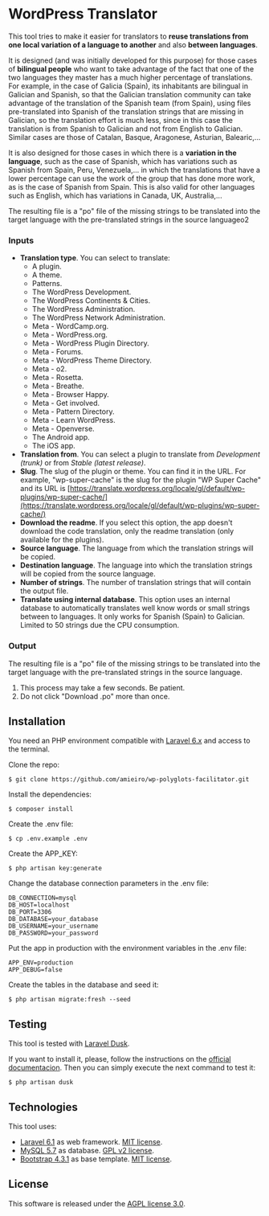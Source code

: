 # WordPress Translator

This tool tries to make it easier for translators to **reuse translations from 
one local variation of a language to another** and also **between languages**.

It is designed (and was initially developed for this purpose) for those cases 
of **bilingual people** who want to take advantage of the fact that one of the
two languages they master has a much higher percentage of translations. For 
example, in the case of Galicia (Spain), its inhabitants are bilingual in 
Galician and Spanish, so that the Galician translation community can take 
advantage of the translation of the Spanish team (from Spain), using files 
pre-translated into Spanish of the translation strings that are missing in 
Galician, so the translation effort is much less, since in this case the 
translation is from Spanish to Galician and not from English to Galician. 
Similar cases are those of Catalan, Basque, Aragonese, Asturian, Balearic,...

It is also designed for those cases in which there is a **variation in the 
language**, such as the case of Spanish, which has variations such as Spanish 
from Spain, Peru, Venezuela,... in which the translations that have a lower 
percentage can use the work of the group that has done more work, as is the 
case of Spanish from Spain. This is also valid for other languages such as 
English, which has variations in Canada, UK, Australia,...

The resulting file is a "po" file of the missing strings to be translated into 
the target language with the pre-translated strings in the source languageo2
### Inputs

- **Translation type**. You can select to translate:
    - A plugin.
    - A theme.
    - Patterns.
    - The WordPress Development.
    - The WordPress Continents & Cities.
    - The WordPress Administration.
    - The WordPress Network Administration.
    - Meta - WordCamp.org.
    - Meta - WordPress.org.
    - Meta - WordPress Plugin Directory.
    - Meta - Forums.
    - Meta - WordPress Theme Directory.
    - Meta - o2.
    - Meta - Rosetta.
    - Meta - Breathe.
    - Meta - Browser Happy.
    - Meta - Get involved.
    - Meta - Pattern Directory.
    - Meta - Learn WordPress.
    - Meta - Openverse.
    - The Android app.
    - The iOS app.
- **Translation from**. You can select a plugin to translate from 
_Development (trunk)_ or from _Stable (latest release)_.
- **Slug**. The slug of the plugin or theme. You can find it in the URL. For 
example, "wp-super-cache" is the slug for the plugin "WP Super Cache" and its 
URL is [https://translate.wordpress.org/locale/gl/default/wp-plugins/wp-super-cache/](https://translate.wordpress.org/locale/gl/default/wp-plugins/wp-super-cache/)
- **Download the readme**. If you select this option, the app doesn't download 
the code translation, only the readme translation (only available for the 
plugins).
- **Source language**. The language from which the translation strings will be 
copied.
- **Destination language**. The language into which the translation strings 
will be copied from the source language.
- **Number of strings**. The number of translation strings that will contain 
the output file.
- **Translate using internal database**. This option uses an internal database 
to automatically translates well know words or small strings between to 
languages. It only works for Spanish (Spain) to Galician. Limited to 50 
strings due the CPU consumption.

### Output

The resulting file is a "po" file of the missing strings to be translated into 
the target language with the pre-translated strings in the source language.

1) This process may take a few seconds. Be patient.
2) Do not click "Download .po" more than once.

## Installation

You need an PHP environment compatible with [Laravel 6.x](https://laravel.com/docs/6.x#server-requirements)
and access to the terminal.

Clone the repo:

```
$ git clone https://github.com/amieiro/wp-polyglots-facilitator.git
```

Install the dependencies: 

```
$ composer install 
```

Create the .env file:

```
$ cp .env.example .env
```

Create the APP_KEY:

```
$ php artisan key:generate
```

Change the database connection parameters in the .env file:

```
DB_CONNECTION=mysql
DB_HOST=localhost
DB_PORT=3306
DB_DATABASE=your_database
DB_USERNAME=your_username
DB_PASSWORD=your_password
```

Put the app in production with the environment variables in the .env file:

```
APP_ENV=production
APP_DEBUG=false
```

Create the tables in the database and seed it:

```
$ php artisan migrate:fresh --seed
```

## Testing

This tool is tested with [Laravel Dusk](https://laravel.com/docs/master/dusk).

If you want to install it, please, follow the instructions on the 
[official documentacion](https://laravel.com/docs/master/dusk#installation).
Then you can simply execute the next command to test it:

```
$ php artisan dusk
```

## Technologies

This tool uses:
- [Laravel 6.1](https://laravel.com) as web framework. [MIT license](https://opensource.org/licenses/MIT).
- [MySQL 5.7](https://www.mysql.com/) as database. [GPL v2 license](https://www.gnu.org/licenses/old-licenses/gpl-2.0.html).
- [Bootstrap 4.3.1](https://getbootstrap.com) as base template. [MIT license](https://github.com/twbs/bootstrap/blob/master/LICENSE).

## License

This software is released under the [AGPL license 3.0](https://www.gnu.org/licenses/agpl-3.0.html).

